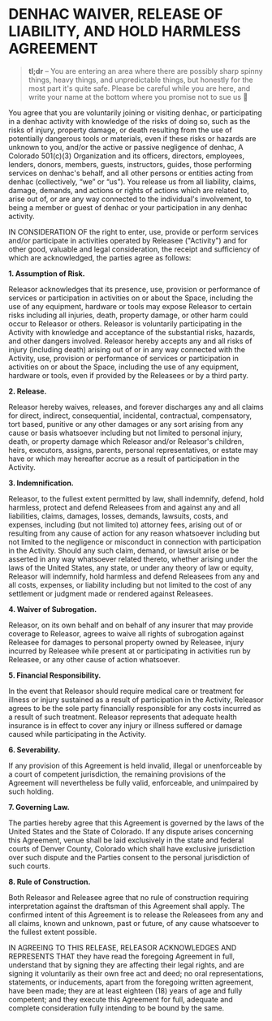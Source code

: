 # DENHAC WAIVER, RELEASE OF LIABILITY, AND HOLD HARMLESS AGREEMENT

> **tl;dr** – You are entering an area where there are possibly sharp spinny things, heavy things, and unpredictable things, but honestly for the most part it's quite safe. Please be careful while you are here, and write your name at the bottom where you promise not to sue us 🙂

You agree that you are voluntarily joining or visiting denhac, or participating in a denhac activity with knowledge of the risks of doing so, such as the risks of injury, property damage, or death resulting from the use of potentially dangerous tools or materials, even if these risks or hazards are unknown to you, and/or the active or passive negligence of denhac, A Colorado 501(c)(3) Organization and its officers, directors, employees, lenders, donors, members, guests, instructors, guides, those performing services on denhac's behalf, and all other persons or entities acting from denhac (collectively, “we” or “us”). You release us from all liability, claims, damage, demands, and actions or rights of
actions which are related to, arise out of, or are any way connected to the individual's involvement, to being a member or guest of denhac or your participation in any denhac activity.

IN CONSIDERATION OF the right to enter, use, provide or perform services and/or participate in activities operated by Releasee ("Activity") and for other good, valuable and legal consideration, the receipt and sufficiency of which are acknowledged, the parties agree as follows:

**1. Assumption of Risk.**

Releasor acknowledges that its presence, use, provision or performance of services or participation in activities on or about the Space, including the use of any equipment, hardware or tools may expose Releasor to certain risks including all injuries, death, property damage, or other harm could occur to Releasor or others. Releasor is voluntarily participating in the Activity with knowledge and acceptance of the substantial risks, hazards, and other dangers involved. Releasor hereby accepts any and all risks of injury (including death) arising out of or in any way connected with the Activity, use, provision or performance of services or participation in activities on or about the Space, including the use of any equipment, hardware or tools, even if provided by the Releasees or by a third party.

**2. Release.**

Releasor hereby waives, releases, and forever discharges any and all claims for direct, indirect, consequential, incidental, contractual, compensatory, tort based, punitive or any other damages or any sort arising from any cause or basis whatsoever including but not limited to personal injury, death, or property damage which Releasor and/or Releasor's children, heirs, executors, assigns, parents, personal representatives, or estate may have or which may hereafter accrue as a result of participation in the Activity.

**3. Indemnification.**

Releasor, to the fullest extent permitted by law, shall indemnify, defend, hold harmless, protect and defend Releasees from and against any and all liabilities, claims, damages, losses, demands, lawsuits, costs, and expenses, including (but not limited to) attorney fees, arising out of or resulting from any cause of action for any reason whatsoever including but not limited to the negligence or misconduct in connection with participation in the Activity. Should any such claim, demand, or lawsuit arise or be asserted in any way whatsoever related thereto, whether arising under the laws of the United States, any state, or under any theory of law or equity, Releasor will indemnify, hold harmless and defend Releasees from any and all costs, expenses, or liability including but not limited to the cost of any settlement or judgment made or rendered against Releasees.

**4. Waiver of Subrogation.**

Releasor, on its own behalf and on behalf of any insurer that may provide coverage to Releasor, agrees to waive all rights of subrogation against Releasee for damages to personal property owned by Releasee, injury incurred by Releasee while present at or participating in activities run by Releasee, or any other cause of action whatsoever.

**5. Financial Responsibility.**

In the event that Releasor should require medical care or treatment for illness or injury sustained as a result of participation in the Activity, Releasor agrees to be the sole party financially responsible for any costs incurred as a result of such treatment. Releasor represents that adequate health insurance is in effect to cover any injury or illness suffered or damage caused while participating in the Activity.

**6. Severability.**

If any provision of this Agreement is held invalid, illegal or unenforceable by a court of competent jurisdiction, the remaining provisions of the Agreement will nevertheless be fully valid, enforceable, and unimpaired by such holding.

**7. Governing Law.**

The parties hereby agree that this Agreement is governed by the laws of the United States and the State of Colorado. If any dispute arises concerning this Agreement, venue shall be laid exclusively in the state and federal courts of Denver County, Colorado which shall have exclusive jurisdiction over such dispute and the Parties consent to the personal jurisdiction of such courts.

**8. Rule of Construction.**

Both Releasor and Releasee agree that no rule of construction requiring interpretation against the draftsman of this Agreement shall apply. The confirmed intent of this Agreement is to release the Releasees from any and all claims, known and unknown, past or future, of any cause whatsoever to the fullest extent possible.

IN AGREEING TO THIS RELEASE, RELEASOR ACKNOWLEDGES AND REPRESENTS THAT they have read the foregoing Agreement in full, understand that by signing they are affecting their legal rights, and are signing it voluntarily as their own free act and deed; no oral representations, statements, or inducements, apart from the foregoing written agreement, have been made; they are at least eighteen (18) years of age and fully competent; and they execute this Agreement for full, adequate and complete consideration fully intending to be bound by the same.